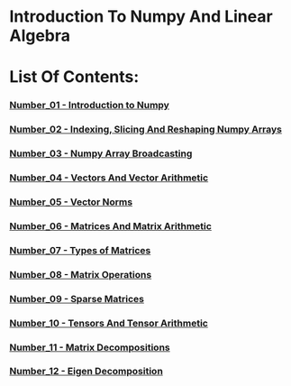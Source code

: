 # Introduction To Numpy And Linear Algebra

# List Of Contents:

### [Number_01 - Introduction to Numpy](Content%20details/Number_01.md)
### [Number_02 - Indexing, Slicing And Reshaping Numpy Arrays](Content%20details/Number_02.md)
### [Number_03 - Numpy Array Broadcasting](Content%20details/Number_03.md)
### [Number_04 - Vectors And Vector Arithmetic](Content%20details/Number_04.md)
### [Number_05 - Vector Norms](Content%20details/Number_05.md)
### [Number_06 - Matrices And Matrix Arithmetic](Content%20details/Number_06.md)
### [Number_07 - Types of Matrices](Content%20details/Number_07.md)
### [Number_08 - Matrix Operations](Content%20details/Number_08.md)
### [Number_09 - Sparse Matrices](Content%20details/Number_09.md)
### [Number_10 - Tensors And Tensor Arithmetic](Content%20details/Number_10.md)
### [Number_11 - Matrix Decompositions](Content%20details/Number_11.md)
### [Number_12 - Eigen Decomposition](Content%20details/Number_12.md)